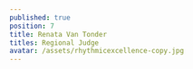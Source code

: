 ```yaml
---
published: true
position: 7
title: Renata Van Tonder
titles: Regional Judge
avatar: /assets/rhythmicexcellence-copy.jpg
---
```


